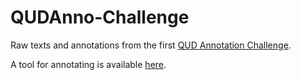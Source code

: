 # QUDAnno-Challenge
Raw texts and annotations from the first [QUD Annotation Challenge](https://pragma.ruhr-uni-bochum.de/qud-challenge/index.html).

A tool for annotating is available [here](https://github.com/MMLangner/QUDA).
